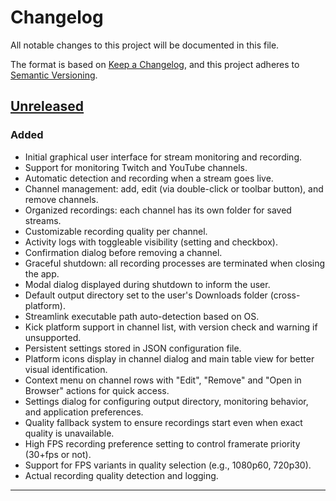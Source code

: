 # Changelog

All notable changes to this project will be documented in this file.

The format is based on [Keep a Changelog](https://keepachangelog.com/en/1.0.0/),
and this project adheres to [Semantic Versioning](https://semver.org/spec/v2.0.0.html).

## [Unreleased]

### Added
- Initial graphical user interface for stream monitoring and recording.
- Support for monitoring Twitch and YouTube channels.
- Automatic detection and recording when a stream goes live.
- Channel management: add, edit (via double-click or toolbar button), and remove channels.
- Organized recordings: each channel has its own folder for saved streams.
- Customizable recording quality per channel.
- Activity logs with toggleable visibility (setting and checkbox).
- Confirmation dialog before removing a channel.
- Graceful shutdown: all recording processes are terminated when closing the app.
- Modal dialog displayed during shutdown to inform the user.
- Default output directory set to the user's Downloads folder (cross-platform).
- Streamlink executable path auto-detection based on OS.
- Kick platform support in channel list, with version check and warning if unsupported.
- Persistent settings stored in JSON configuration file.
- Platform icons display in channel dialog and main table view for better visual identification.
- Context menu on channel rows with "Edit", "Remove" and "Open in Browser" actions for quick access.
- Settings dialog for configuring output directory, monitoring behavior, and application preferences.
- Quality fallback system to ensure recordings start even when exact quality is unavailable.
- High FPS recording preference setting to control framerate priority (30+fps or not).
- Support for FPS variants in quality selection (e.g., 1080p60, 720p30).
- Actual recording quality detection and logging.


---

[Unreleased]: # (To be filled after first release)
